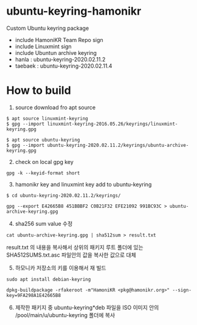 # ubuntu-keyring-hamonikr

Custom Ubuntu keyring package

- include HamoniKR Team Repo sign
- include Linuxmint sign
- include Ubuntun archive keyring
- hanla : ubuntu-keyring-2020.02.11.2
- taebaek : ubuntu-keyring-2020.02.11.4

# How to build

1) source download fro apt source
```
$ apt source linuxmint-keyring
$ gpg --import linuxmint-keyring-2016.05.26/keyrings/linuxmint-keyring.gpg 

$ apt source ubuntu-keyring
$ gpg --import ubuntu-keyring-2020.02.11.2/keyrings/ubuntu-archive-keyring.gpg 
```

2) check on local gpg key
```
gpg -k --keyid-format short
```

3) hamonikr key and linuxmint key add to ubuntu-keyring

```
$ cd ubuntu-keyring-2020.02.11.2/keyrings/

gpg --export E42665B8 451BBBF2 C0B21F32 EFE21092 991BC93C > ubuntu-archive-keyring.gpg
```

4) sha256 sum value 수정
```
cat ubuntu-archive-keyring.gpg | sha512sum > result.txt
```
result.txt 의 내용을 복사해서 상위의 패키지 루트 폴더에 있는 SHA512SUMS.txt.asc 파일안의 값을 복사한 값으로 대체
 
5) 하모니카 저장소의 키를 이용해서 재 빌드
```
sudo apt install debian-keyring 

dpkg-buildpackage -rfakeroot -m"HamoniKR <pkg@hamonikr.org>" --sign-key=9FA298A1E42665B8
```

6) 제작한 패키지 중 ubuntu-keyring*deb 파일을 ISO 이미지 안의 /pool/main/u/ubuntu-keyring 폴더에 복사
